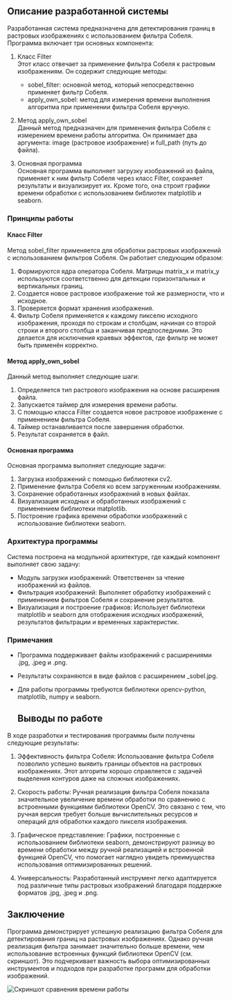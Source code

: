 ## Описание разработанной системы

Разработанная система предназначена для детектирования границ в растровых изображениях с использованием фильтра Собеля. Программа включает три основных компонента:

1. Класс Filter  
   Этот класс отвечает за применение фильтра Собеля к растровым изображениям. Он содержит следующие методы:
   - sobel_filter: основной метод, который непосредственно применяет фильтр Собеля.
   - apply_own_sobel: метод для измерения времени выполнения алгоритма при применении фильтра Собеля вручную.

2. Метод apply_own_sobel  
   Данный метод предназначен для применения фильтра Собеля с измерением времени работы алгоритма. Он принимает два аргумента: image (растровое изображение) и full_path (путь до файла).

3. Основная программа  
   Основная программа выполняет загрузку изображений из файла, применяет к ним фильтр Собеля через класс Filter, сохраняет результаты и визуализирует их. Кроме того, она строит графики времени обработки с использованием библиотек matplotlib и seaborn.

### Принципы работы

#### Класс Filter

Метод sobel_filter применяется для обработки растровых изображений с использованием фильтров Собеля. Он работает следующим образом:

1. Формируются ядра оператора Собеля. Матрицы matrix_x и matrix_y используются соответственно для детекции горизонтальных и вертикальных границ.
2. Создается новое растровое изображение той же размерности, что и исходное.
3. Проверяется формат хранения изображения.
4. Фильтр Собеля применяется к каждому пикселю исходного изображения, проходя по строкам и столбцам, начиная со второй строки и второго столбца и заканчивая предпоследними. Это делается для исключения краевых эффектов, где фильтр не может быть применён корректно.

#### Метод apply_own_sobel

Данный метод выполняет следующие шаги:

1. Определяется тип растрового изображения на основе расширения файла.
2. Запускается таймер для измерения времени работы.
3. С помощью класса Filter создается новое растровое изображение с применением фильтра Собеля.
4. Таймер останавливается после завершения обработки.
5. Результат сохраняется в файл.

#### Основная программа

Основная программа выполняет следующие задачи:

1. Загрузка изображений с помощью библиотеки cv2.
2. Применение фильтра Собеля ко всем загруженным изображениям.
3. Сохранение обработанных изображений в новых файлах.
4. Визуализация исходных и обработанных изображений с применением библиотеки matplotlib.
5. Построение графика времени обработки изображений с использование библиотеки seaborn.

### Архитектура программы

Система построена на модульной архитектуре, где каждый компонент выполняет свою задачу:

- Модуль загрузки изображений: Ответственен за чтение изображений из файлов.
- Фильтрация изображений: Выполняет обработку изображений с применением фильтров Собеля и сохранение результатов.
- Визуализация и построение графиков: Использует библиотеки matplotlib и seaborn для отображения исходных изображений, результатов фильтрации и временных характеристик.

### Примечания

- Программа поддерживает файлы изображений с расширениями .jpg, .jpeg и .png.
- Результаты сохраняются в виде файлов с расширением _sobel.jpg.
- Для работы программы требуются библиотеки opencv-python, matplotlib, numpy и seaborn.

  ## Выводы по работе

В ходе разработки и тестирования программы были получены следующие результаты:

1. Эффективность фильтра Собеля: Использование фильтра Собеля позволило успешно выявить границы объектов на растровых изображениях. Этот алгоритм хорошо справляется с задачей выделения контуров даже на сложных изображениях.

2. Скорость работы: Ручная реализация фильтра Собеля показала значительное увеличение времени обработки по сравнению с встроенными функциями библиотеки OpenCV. Это связано с тем, что ручная версия требует больше вычислительных ресурсов и операций для обработки каждого пикселя изображения.

3. Графическое представление: Графики, построенные с использованием библиотеки seaborn, демонстрируют разницу во времени обработки между ручной реализацией и встроенной функцией OpenCV, что помогает наглядно увидеть преимущества использования оптимизированных решений.

4. Универсальность: Разработанный инструмент легко адаптируется под различные типы растровых изображений благодаря поддержке форматов .jpg, .jpeg и .png.

## Заключение

Программа демонстрирует успешную реализацию фильтра Собеля для детектирования границ на растровых изображениях. Однако ручная реализация фильтра занимает значительно больше времени, чем использование встроенных функций библиотеки OpenCV (см. скриншот). Это подчеркивает важность выбора оптимизированных инструментов и подходов при разработке программ для обработки изображений.

![Скриншот сравнения времени работы](https://github.com/user-attachments/assets/cf247a64-df1c-4102-b3f1-ea8b4b56f752)

